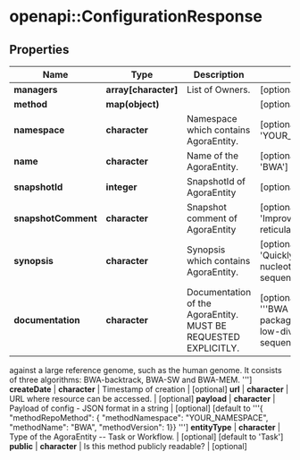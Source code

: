# openapi::ConfigurationResponse


## Properties
Name | Type | Description | Notes
------------ | ------------- | ------------- | -------------
**managers** | **array[character]** | List of Owners. | [optional] 
**method** | **map(object)** |  | [optional] 
**namespace** | **character** | Namespace which contains AgoraEntity. | [optional] [default to &#39;YOUR_NAMESPACE&#39;]
**name** | **character** | Name of the AgoraEntity. | [optional] [default to &#39;BWA&#39;]
**snapshotId** | **integer** | SnapshotId of AgoraEntity | [optional] 
**snapshotComment** | **character** | Snapshot comment of AgoraEntity | [optional] [default to &#39;Improved spline reticulation&#39;]
**synopsis** | **character** | Synopsis which contains AgoraEntity. | [optional] [default to &#39;Quickly aligns short nucleotide sequences.&#39;]
**documentation** | **character** | Documentation of the AgoraEntity. MUST BE REQUESTED EXPLICITLY. | [optional] [default to &#39;&#39;&#39;BWA is a software package for mapping low-divergent sequences
against a large reference genome, such as the human genome.
It consists of three algorithms: BWA-backtrack, BWA-SW and BWA-MEM.
&#39;&#39;&#39;]
**createDate** | **character** | Timestamp of creation | [optional] 
**url** | **character** | URL where resource can be accessed. | [optional] 
**payload** | **character** | Payload of config - JSON format in a string | [optional] [default to &#39;&#39;&#39;{ &quot;methodRepoMethod&quot;: { &quot;methodNamespace&quot;: &quot;YOUR_NAMESPACE&quot;, &quot;methodName&quot;: &quot;BWA&quot;, &quot;methodVersion&quot;: 1}}
&#39;&#39;&#39;]
**entityType** | **character** | Type of the AgoraEntity -- Task or Workflow. | [optional] [default to &#39;Task&#39;]
**public** | **character** | Is this method publicly readable? | [optional] 



